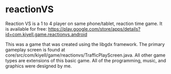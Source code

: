 # reactionVS
Reaction VS is a 1 to 4 player on same phone/tablet, reaction time game. It is available for free: https://play.google.com/store/apps/details?id=com.kiyell.game.reactionvs.android

This was a game that was created using the libgdx framework. The primary gameplay screen is found at core/src/com/kiyell/game/reactionvs/TrafficPlayScreen.java. All other game types are extensions of this basic game. All of the programming, music, and graphics were designed by me.
